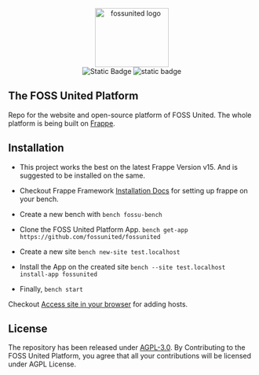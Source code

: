 <div align="center">
    <img alt="fossunited logo" src="https://raw.githubusercontent.com/fossunited/Branding/main/asset/general-logos/logo-white.png" width="150px" height="120px">
</div>

<div align="center">
<img alt="Static Badge" src="https://img.shields.io/badge/Built%20on-Frappe-blue?style=for-the-badge&logo=https%3A%2F%2Favatars.githubusercontent.com%2Fu%2F836974%3Fs%3D48%26v%3D4&link=https%3A%2F%2Ffrappe.io"/>

<img alt="static badge" src="https://img.shields.io/badge/LIcense-AGPL-yellow?style=for-the-badge&link=https%3A%2F%2Fwww.gnu.org%2Flicenses%2Fagpl-3.0.en.html"/>
</div>

## The FOSS United Platform 
Repo for the website and open-source platform of FOSS United. The whole platform is being built on [Frappe](https://frappe.io). 

## Installation 
- This project works the best on the latest Frappe Version v15. And is suggested to be installed on the same. 
- Checkout Frappe Framework [Installation Docs](https://frappeframework.com/docs/) for setting up frappe on your bench. 

- Create a new bench with 
```bench fossu-bench``` 
- Clone the FOSS United Platform App. 
```bench get-app https://github.com/fossunited/fossunited```
- Create a new site 
```bench new-site test.localhost```
- Install the App on the created site 
```bench --site test.localhost install-app fossunited```
- Finally, 
```bench start```

Checkout [Access site in your browser](https://frappeframework.com/docs/user/en/tutorial/create-a-site#access-site-in-your-browser) for adding hosts.  

## License
The repository has been released under [AGPL-3.0](https://github.com/fossunited/fossunited/blob/develop/LICENSE).
By Contributing to the FOSS United Platform, you agree that all your contributions will be licensed under AGPL License.
